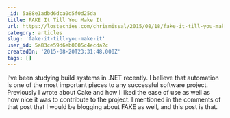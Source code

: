 ```yaml
---
_id: 5a88e1adbd6dca0d5f0d25da
title: FAKE It Till You Make It
url: https://lostechies.com/chrismissal/2015/08/18/fake-it-till-you-make-it/
category: articles
slug: 'fake-it-till-you-make-it'
user_id: 5a83ce59d6eb0005c4ecda2c
createdOn: '2015-08-20T23:31:48.000Z'
tags: []
---
```


I’ve been studying build systems in .NET recently. I believe that automation is one of the most important pieces to any successful software project. Previously I wrote about Cake and how I liked the ease of use as well as how nice it was to contribute to the project. I mentioned in the comments of that post that I would be blogging about FAKE as well, and this post is that.
